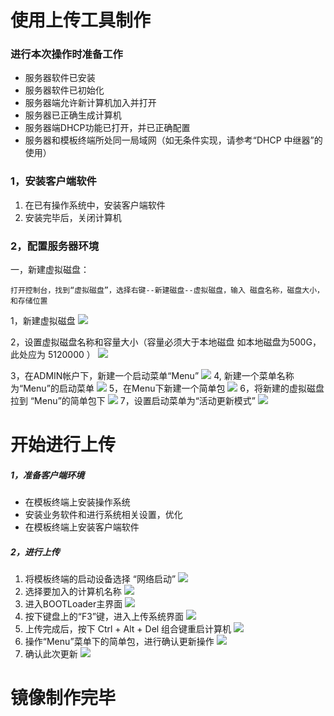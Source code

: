 # 使用上传工具制作

### 进行本次操作时准备工作

* 服务器软件已安装
* 服务器软件已初始化
* 服务器端允许新计算机加入并打开
* 服务器已正确生成计算机
* 服务器端DHCP功能已打开，并已正确配置
* 服务器和模板终端所处同一局域网（如无条件实现，请参考“DHCP 中继器”的使用）

### 1，安装客户端软件

1. 在已有操作系统中，安装客户端软件
2. 安装完毕后，关闭计算机

### 2，配置服务器环境

一，新建虚拟磁盘：

```
打开控制台，找到“虚拟磁盘”，选择右键--新建磁盘--虚拟磁盘，输入 磁盘名称，磁盘大小，和存储位置
```

1，新建虚拟磁盘
![](/assets/10.png)

2，设置虚拟磁盘名称和容量大小（容量必须大于本地磁盘 如本地磁盘为500G，此处应为 5120000 ）
![](/assets/11.png)


3，在ADMIN帐户下，新建一个启动菜单“Menu”
![](/assets/12-1.png)
4, 新建一个菜单名称为“Menu”的启动菜单
![](/assets/13.png)
5，在Menu下新建一个简单包
![](/assets/14-1.png)
6，将新建的虚拟磁盘拉到 “Menu”的简单包下
![](/assets/15-1.png)
7，设置启动菜单为“活动更新模式”
![](/assets/16-1.png)

# 开始进行上传

##### 1，准备客户端环境

* 在模板终端上安装操作系统
* 安装业务软件和进行系统相关设置，优化
* 在模板终端上安装客户端软件

##### 2，进行上传

1. 将模板终端的启动设备选择 “网络启动”
  ![](/assets/18-2.png)
2. 选择要加入的计算机名称
  ![](/assets/18-1.png)
3. 进入BOOTLoader主界面
  ![](/assets/19-1.png)
4. 按下键盘上的“F3”键，进入上传系统界面
  ![](/assets/24-1.png)
5. 上传完成后，按下 Ctrl + Alt + Del 组合键重启计算机
  ![](/assets/24-2.png)
6. 操作“Menu”菜单下的简单包，进行确认更新操作
  ![](/assets/22-1.png)
7. 确认此次更新
  ![](/assets/23-1.png)

# 镜像制作完毕

